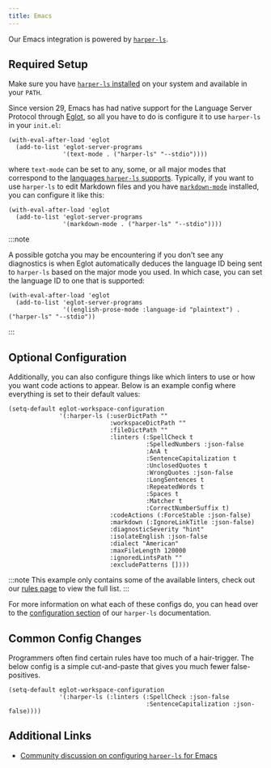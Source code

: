 ```yaml
---
title: Emacs
---
```


Our Emacs integration is powered by [`harper-ls`](./language-server).

## Required Setup

Make sure you have [`harper-ls` installed](./language-server#Installation) on your system and available in your `PATH`.

Since version 29, Emacs has had native support for the Language Server Protocol through [Eglot](https://www.gnu.org/software/emacs/manual/html_mono/eglot.html), so all you have to do is configure it to use `harper-ls` in your `init.el`:

```elisp title=init.el
(with-eval-after-load 'eglot
  (add-to-list 'eglot-server-programs
               '(text-mode . ("harper-ls" "--stdio"))))
```

where `text-mode` can be set to any, some, or all major modes that correspond to the [languages `harper-ls` supports](./language-server#Supported-Languages). Typically, if you want to use `harper-ls` to edit Markdown files and you have [`markdown-mode`](https://jblevins.org/projects/markdown-mode) installed, you can configure it like this:

```elisp title=init.el
(with-eval-after-load 'eglot
  (add-to-list 'eglot-server-programs
               '(markdown-mode . ("harper-ls" "--stdio"))))
```

:::note

A possible gotcha you may be encountering if you don't see any diagnostics is when Eglot automatically deduces the language ID being sent to `harper-ls` based on the major mode you used. In which case, you can set the language ID to one that is supported:

```elisp title=init.el
(with-eval-after-load 'eglot
  (add-to-list 'eglot-server-programs
               '((english-prose-mode :language-id "plaintext") . ("harper-ls" "--stdio"))
```

:::

## Optional Configuration

Additionally, you can also configure things like which linters to use or how you want code actions to appear. Below is an example config where everything is set to their default values:

```elisp title=init.el
(setq-default eglot-workspace-configuration
              '(:harper-ls (:userDictPath ""
                            :workspaceDictPath ""
                            :fileDictPath ""
                            :linters (:SpellCheck t
                                      :SpelledNumbers :json-false
                                      :AnA t
                                      :SentenceCapitalization t
                                      :UnclosedQuotes t
                                      :WrongQuotes :json-false
                                      :LongSentences t
                                      :RepeatedWords t
                                      :Spaces t
                                      :Matcher t
                                      :CorrectNumberSuffix t)
                            :codeActions (:ForceStable :json-false)
                            :markdown (:IgnoreLinkTitle :json-false)
                            :diagnosticSeverity "hint"
                            :isolateEnglish :json-false
                            :dialect "American"
                            :maxFileLength 120000
                            :ignoredLintsPath ""
                            :excludePatterns [])))
```

:::note
This example only contains some of the available linters, check out our [rules page](../rules) to view the full list.
:::

For more information on what each of these configs do, you can head over to the [configuration section](./language-server#Configuration) of our `harper-ls` documentation.

## Common Config Changes

Programmers often find certain rules have too much of a hair-trigger.
The below config is a simple cut-and-paste that gives you much fewer false-positives.

```elisp title=init.el
(setq-default eglot-workspace-configuration
              '(:harper-ls (:linters (:SpellCheck :json-false
                                      :SentenceCapitalization :json-false))))
```

## Additional Links

- [Community discussion on configuring `harper-ls` for Emacs](https://github.com/Automattic/harper/discussions/150)

